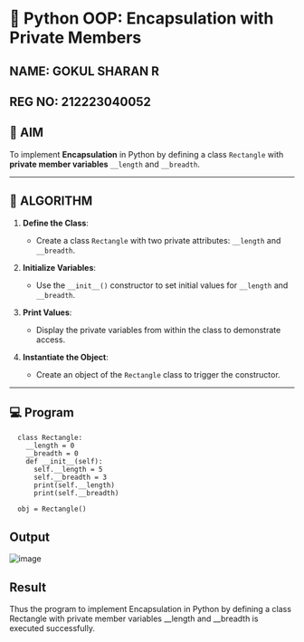 # 🐍 Python OOP: Encapsulation with Private Members
## NAME: GOKUL SHARAN R
## REG NO: 212223040052

## 🎯 AIM

To implement **Encapsulation** in Python by defining a class `Rectangle` with **private member variables** `__length` and `__breadth`.

---

## 🧠 ALGORITHM

1. **Define the Class**:
   - Create a class `Rectangle` with two private attributes: `__length` and `__breadth`.

2. **Initialize Variables**:
   - Use the `__init__()` constructor to set initial values for `__length` and `__breadth`.

3. **Print Values**:
   - Display the private variables from within the class to demonstrate access.

4. **Instantiate the Object**:
   - Create an object of the `Rectangle` class to trigger the constructor.

---

## 💻 Program
```
  class Rectangle:
    __length = 0 
    __breadth = 0
    def __init__(self):
      self.__length = 5
      self.__breadth = 3
      print(self.__length)
      print(self.__breadth)
   
  obj = Rectangle()
```

## Output
![image](https://github.com/user-attachments/assets/eef9aeff-cbc2-418f-ad8f-b7f19beb78f6)


## Result
Thus the program to implement Encapsulation in Python by defining a class Rectangle with private member variables __length and __breadth is executed successfully.
